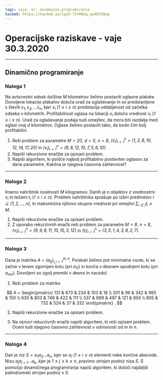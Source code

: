 ```yaml
---
tags: vaje, or, dinamicno programiranje
hackmd: https://hackmd.io/lg1h-7IvR6Gq_qxARZVQng
---
```

# Operacijske raziskave - vaje 30.3.2020

---

## Dinamično programiranje

### Naloga 1

Na avtocestni odsek dolžine <i>$M$</i> kilometrov želimo postaviti oglasne plakate. Dovoljene lokacije plakatov določa urad za oglaševanje in so predstavljene s števili <i>$x_1, x_2, \dots x_n$</i>, kjer <i>$x_i$</i> (<i>$1 \le i \le n$</i>) predstavlja oddaljenost od začetka odseka v kilometrih. Profitabilnost oglasa na lokaciji <i>$x_i$</i> določa vrednost <i>$v_i$</i> (<i>$1 \le i \le n$</i>). Urad za oglaševanje podaja tudi omejitev, da mora biti razdalja med oglasi vsaj <i>$d$</i> kilometrov. Oglase želimo postaviti tako, da bodo čim bolj profitabilni.

1. Reši problem za parametre <i>$M = 20$</i>, <i>$d = 5$</i>, <i>$n = 8$</i>, <i>$(x_i)_{i=1}^n = (1, 2, 8, 10, 12, 14, 17, 20)$</i> in <i>$(v_i)_{i=1}^n = (8, 8, 12, 10, 7, 5, 6, 10)$</i>.
2. Napiši rekurzivne enačbe za opisani problem.
3. Napiši algoritem, ki poišče najbolj profitabilno postavitev oglasov za dane parametre. Kakšna je njegova časovna zahtevnost?

---

### Naloga 2

Imamo nahrbtnik nosilnosti <i>$M$</i> kilogramov. Danih je <i>$n$</i> objektov z vrednostmi <i>$v_i$</i> in težami <i>$t_i$</i> (<i>$1 \le i \le n$</i>). Problem nahrbtnika sprašuje po izbiri predmetov <i>$I \subseteq \{1, 2, \dots, n\}$</i>, ki maksimizira njihovo skupno vrednost pri omejitvi <i>$\sum_{i \in I} t_i \le M$</i>.

1. Napiši rekurzivne enačbe za opisani problem.
2. Z uporabo rekurzivnih enačb reši problem za parametre <i>$M = 8$</i>, <i>$n = 8$</i>, <i>$(v_i)_{i=1}^n = (9, 9, 8, 11, 10, 15, 3, 12)$</i> in <i>$(t_i)_{i=1}^n = (3, 5, 1, 4, 3, 8, 2, 7)$</i>.

---

### Naloga 3

Dana je matrika <i>$A = (a_{ij})_{i,j=1}^{m,n}$</i>. Poiskati želimo pot minimalne vsote, ki se začne v levem zgornjem kotu (pri <i>$a_{11}$</i>) in konča v desnem spodnjem kotu (pri <i>$a_{mn}$</i>). Dovoljeni so zgolj premiki v desno in navzdol.

1. Reši problem za matriko

$$
A = \begin{pmatrix}
131 & 673 & 234 & 103 &  18 \\
201 &  96 & 342 & 965 & 150 \\
630 & 803 & 746 & 422 & 111 \\
537 & 699 & 497 & 121 & 956 \\
805 & 732 & 524 &  37 & 332
\end{pmatrix} .
$$

2. Napiši rekurzivne enačbe za opisani problem.

3. Na osnovi rekurzivnih enačb napiši algoritem, ki reši opisani problem. Oceni tudi njegovo časovno zahtevnost v odvisnosti od <i>$m$</i> in <i>$n$</i>.

---

### Naloga 4

Dan je niz <i>$S = a_1 a_2 \dots a_n$</i>, kjer so <i>$a_i$</i> (<i>$1 \le i \le n$</i>) elementi neke končne abecede. Nizu <i>$a_j a_{j+1} \dots a_k$</i>, kjer je <i>$1 \le j \le k \le n$</i>, pravimo *strnjen podniz* niza <i>$S$</i>. S pomočjo dinamičnega programiranja napiši algoritem, ki določi najdaljši palindromski strnjen podniz v <i>$S$</i>.
